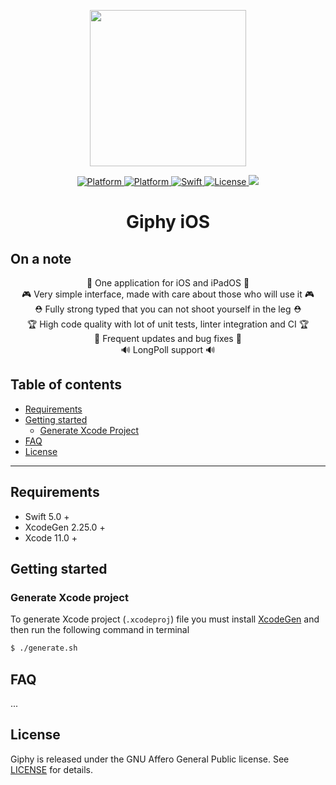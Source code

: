 <p align="center">
    <img src="https://telegra.ph/file/4211dfd50cba0821cc4bf.png" width="250"/>
</p>

<p align="center">
        <a href="#">
        <img src="https://img.shields.io/badge/platform-iOS%20%7C%20iPadOS-blueviolet" alt="Platform">
    </a>
    <a href="#">
        <img src="https://img.shields.io/badge/Xcode-11-3af" alt="Platform">
    </a>
    <a href="https://developer.apple.com/swift/">
        <img src="https://img.shields.io/badge/Swift-5.0-orange.svg?style=flat" alt="Swift">
    </a>
    <a href="./LICENSE.txt">
        <img src="https://img.shields.io/badge/license-MIT-red.svg" alt="License">
    </a>
    <a href="https://app.bitrise.io/app/e85014295be3ca7e/status.svg?token=7XVQNqkx2uCAwfKMLvukfQ&branch=main">
      <img src="https://app.bitrise.io/app/e85014295be3ca7e/status.svg?token=7XVQNqkx2uCAwfKMLvukfQ&branch=main" />
    </a>
</p>


<h1 align="center">Giphy iOS</h1>

## On a note

<p align="center">
🍏 One application for iOS and iPadOS 🍏<br />
🎮 Very simple interface, made with care about those who will use it 🎮<br />
⛑ Fully strong typed that you can not shoot yourself in the leg ⛑<br />
🏆 High code quality with lot of unit tests, linter integration and CI 🏆<br />
🚀 Frequent updates and bug fixes 🚀<br />
🔊 LongPoll support 🔊<br />
</p>

## Table of contents
* [Requirements](#requirements)
* [Getting started](#getting-started)
  - [Generate Xcode Project](#generate-xcode-project)
* [FAQ](#faq)
* [License](#license)



----
## **Requirements**
* Swift 5.0 +
* XcodeGen 2.25.0 +
* Xcode 11.0 +

## **Getting started**
### Generate Xcode project

To generate Xcode project (`.xcodeproj`) file you must install [XcodeGen](https://github.com/yonaskolb/XcodeGen) and then run the following command in terminal

```bash
$ ./generate.sh
```

## **FAQ**

...

## **License**

Giphy is released under the GNU Affero General Public license.
See [LICENSE](./LICENSE.txt) for details.

